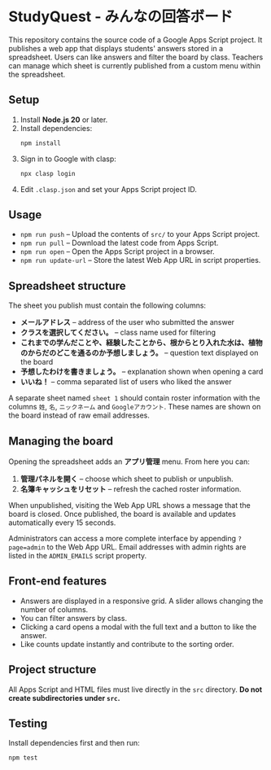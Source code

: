 # StudyQuest - みんなの回答ボード

This repository contains the source code of a Google Apps Script project. It publishes a web app that displays students' answers stored in a spreadsheet. Users can like answers and filter the board by class. Teachers can manage which sheet is currently published from a custom menu within the spreadsheet.

## Setup

1. Install **Node.js 20** or later.
2. Install dependencies:
   ```bash
   npm install
   ```
3. Sign in to Google with clasp:
   ```bash
   npx clasp login
   ```
4. Edit `.clasp.json` and set your Apps Script project ID.

## Usage

- `npm run push` – Upload the contents of `src/` to your Apps Script project.
- `npm run pull` – Download the latest code from Apps Script.
- `npm run open` – Open the Apps Script project in a browser.
- `npm run update-url` – Store the latest Web App URL in script properties.

## Spreadsheet structure

The sheet you publish must contain the following columns:

- **メールアドレス** – address of the user who submitted the answer
- **クラスを選択してください。** – class name used for filtering
- **これまでの学んだことや、経験したことから、根からとり入れた水は、植物のからだのどこを通るのか予想しましょう。** – question text displayed on the board
- **予想したわけを書きましょう。** – explanation shown when opening a card
- **いいね！** – comma separated list of users who liked the answer

A separate sheet named `sheet 1` should contain roster information with the columns `姓`, `名`, `ニックネーム` and `Googleアカウント`. These names are shown on the board instead of raw email addresses.

## Managing the board

Opening the spreadsheet adds an **アプリ管理** menu. From here you can:

1. **管理パネルを開く** – choose which sheet to publish or unpublish.
2. **名簿キャッシュをリセット** – refresh the cached roster information.

When unpublished, visiting the Web App URL shows a message that the board is closed. Once published, the board is available and updates automatically every 15 seconds.

Administrators can access a more complete interface by appending `?page=admin` to the Web App URL. Email addresses with admin rights are listed in the `ADMIN_EMAILS` script property.

## Front‑end features

- Answers are displayed in a responsive grid. A slider allows changing the number of columns.
- You can filter answers by class.
- Clicking a card opens a modal with the full text and a button to like the answer.
- Like counts update instantly and contribute to the sorting order.

## Project structure

All Apps Script and HTML files must live directly in the `src` directory. **Do not create subdirectories under `src`.**

## Testing

Install dependencies first and then run:
```bash
npm test
```


